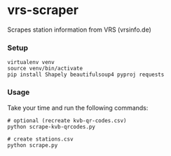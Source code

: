 vrs-scraper
===========

Scrapes station information from VRS (vrsinfo.de)


### Setup

    virtualenv venv
    source venv/bin/activate
    pip install Shapely beautifulsoup4 pyproj requests

### Usage

Take your time and run the following commands:
	
	# optional (recreate kvb-qr-codes.csv)
    python scrape-kvb-qrcodes.py

    # create stations.csv
    python scrape.py

